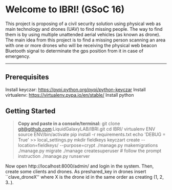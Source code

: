 Welcome to IBRI! (GSoC 16)
===================

This project is proposing of a civil security solution using physical web as main technology and drones (UAV) to find missing people. The way to find them is by using multiple unattended aerial vehicles (as known as drone). The main idea from this project is to find a missing person scanning an area with one or more drones who will be receiving the physical web beacon Bluetooth signal to determinate the gps position from it in case of emergency.

----------

Prerequisites
----------

Install keyczar: https://pypi.python.org/pypi/python-keyczar
Install virtualenv: https://virtualenv.pypa.io/en/stable/
Install python

Getting Started
-------------

> **Copy and paste in a console/terminal:**
> git clone git@github.com:LiquidGalaxyLAB/IBRI.git
> cd IBRI/
> virtualenv ENV
> source ENV/bin/activate
> pip install -r requirements.txt
> echo 'DEBUG = True' >> local_settings.py
> mkdir fieldkeys
> keyczart create --location=fieldkeys/ --purpose=crypt
> ./manage.py makemigrations
> ./manage.py migrate
> ./manage createsuperuser # follow the prompt instruction
> ./manage.py runserver

Now open http://localhost:8000/admin/ and login in the system. Then, create some clients and drones. As preshared_key in drones insert ``clave_droneX'' where X is the drone id in the same order as creating (1, 2, 3..). 